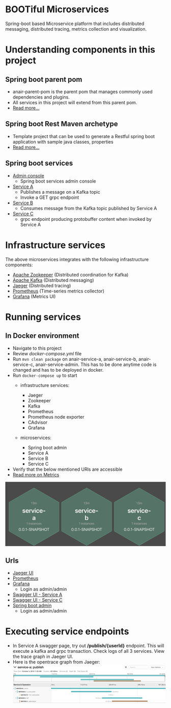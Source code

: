 # BOOTiful Microservices
Spring-boot based Microservice platform that includes distributed messaging, distributed tracing, metrics collection and visualization.

# Understanding components in this project
## Spring boot parent pom
- anair-parent-pom is the parent pom that manages commonly used dependencies and plugins. 
- All services in this project will extend from this parent pom.
- [Read more...](anair-parent-pom/README.md)

## Spring boot Rest Maven archetype
- Template project that can be used to generate a Restful spring boot application with sample java classes, properties
- [Read more...](anair-rest-archetype/README.md)

## Spring boot services
- [Admin console](anair-service-admin/README.md)
    - Spring boot services admin console
- [Service A](anair-service-a/README.md)
    - Publishes a message on a Kafka topic
    - Invoke a GET grpc endpoint
- [Service B](anair-service-b/README.md)
    - Consumes message from the Kafka topic published by Service A
- [Service C](anair-service-c/README.md)
    - grpc endpoint producing protobuffer content when invoked by Service A

# Infrastructure services
The above microservices integrates with the following infrastructure components:
- [Apache Zookeeper](https://zookeeper.apache.org/) (Distributed coordination for Kafka)
- [Apache Kafka](https://kafka.apache.org/) (Distributed messaging)
- [Jaeger](https://www.jaegertracing.io/) (Distributed tracing)
- [Prometheus](https://prometheus.io/) (Time-series metrics collector)
- [Grafana](https://grafana.com/) (Metrics UI)

# Running services
## In Docker environment
- Navigate to this project
- Review _docker-compose.yml_ file
- Run `mvn clean package` on anair-service-a, anair-service-b, anair-service-c, anair-service-admin. This has to be done anytime code is changed and has to be deployed in docker.
- Run `docker-compose up` to start 
    - infrastructure services:
        - Jaeger
        - Zookeeper
        - Kafka
        - Prometheus
        - Prometheus node exporter
        - CAdvisor
        - Grafana
        
    - microservices:
        - Spring boot admin
        - Service A
        - Service B
        - Service C
- Verify that the below mentioned URls are accessible
- [Read more on Metrics](metrics/README.md)

![Spring boot admin wallboard](spring-boot-admin.png)

## Urls
- [Jaeger UI](http://localhost:16686)
- [Prometheus](http://localhost:9090)
- [Grafana](https://localhost:3000)
    - Login as admin/admin
- [Swagger UI - Service A](http://localhost:8080/anair-service-a/swagger-ui.html)
- [Swagger UI - Service C](http://localhost:8082/anair-service-c/swagger-ui.html)
- [Spring boot admin](http://localhost:18080/admin)
    - Login as admin/admin

# Executing service endpoints
- In Service A swagger page, try out __/publish/{userId}__ endpoint. This will execute a kafka and grpc transaction. Check logs of all 3 services. View the trace graph in Jaeger UI.
- Here is the opentrace graph from Jaeger:
![Distributed Trace graph](service_trace.png)
